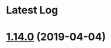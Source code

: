 # Latest Log 

# [1.14.0](https://github.com/alibaba-fusion/next/compare/1.14.1...1.14.0) (2019-04-04)


